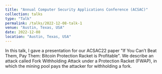 ```yaml
---
title: "Annual Computer Security Applications Conference (ACSAC)"
collection: talks
type: "Talk"
permalink: /talks/2022-12-08-talk-1
venue: "Austin, Texas, USA"
date: 2022-12-08
location: "Austin, Texas, USA"
---
```


In this talk, I gave a presentation for our ACSAC22 paper "If You Can’t Beat Them, Pay Them: Bitcoin Protection Racket is Profitable". We describe an attack called Fork Withholding Attack under a Protection Racket (FWAP), in which the mining pool pays the attacker for withholding a fork. 